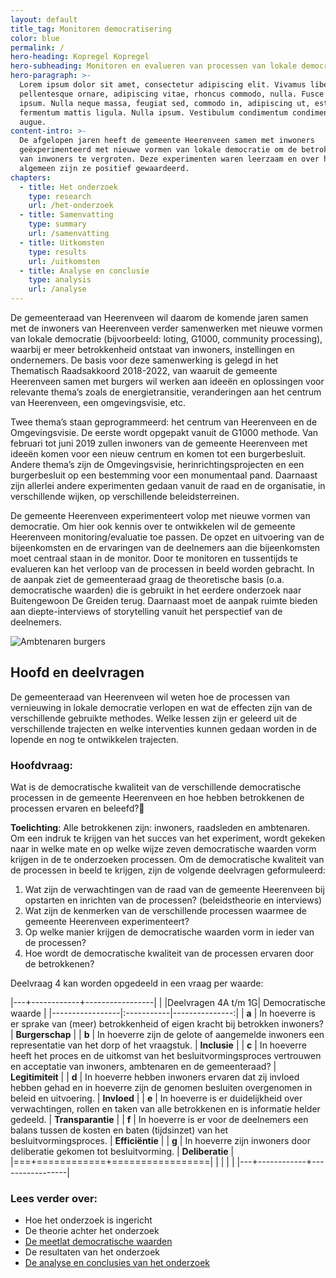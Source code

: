 ```yaml
---
layout: default
title_tag: Monitoren democratisering
color: blue
permalink: /
hero-heading: Kopregel Kopregel
hero-subheading: Monitoren en evalueren van processen van lokale democratie in Heerenveen.
hero-paragraph: >-
  Lorem ipsum dolor sit amet, consectetur adipiscing elit. Vivamus libero leo,
  pellentesque ornare, adipiscing vitae, rhoncus commodo, nulla. Fusce quis
  ipsum. Nulla neque massa, feugiat sed, commodo in, adipiscing ut, est. In
  fermentum mattis ligula. Nulla ipsum. Vestibulum condimentum condimentum
  augue.
content-intro: >-
  De afgelopen jaren heeft de gemeente Heerenveen samen met inwoners
  geëxperimenteerd met nieuwe vormen van lokale democratie om de betrokkenheid
  van inwoners te vergroten. Deze experimenten waren leerzaam en over het
  algemeen zijn ze positief gewaardeerd. 
chapters:
  - title: Het onderzoek
    type: research
    url: /het-onderzoek
  - title: Samenvatting
    type: summary
    url: /samenvatting
  - title: Uitkomsten
    type: results
    url: /uitkomsten
  - title: Analyse en conclusie
    type: analysis
    url: /analyse
---
```

De gemeenteraad van Heerenveen wil daarom de komende jaren samen met de inwoners van Heerenveen verder samenwerken met nieuwe vormen van lokale democratie (bijvoorbeeld: loting, G1000, community processing), waarbij er meer betrokkenheid ontstaat van inwoners, instellingen en ondernemers. De basis voor deze samenwerking is gelegd in het Thematisch Raadsakkoord 2018-2022, van waaruit de gemeente Heerenveen samen met burgers wil werken aan ideeën en oplossingen voor relevante thema’s zoals de energietransitie, veranderingen aan het centrum van Heerenveen, een omgevingsvisie, etc.

Twee thema’s staan geprogrammeerd: het centrum van Heerenveen en de Omgevingsvisie. De eerste wordt opgepakt vanuit de G1000 methode. Van februari tot juni 2019 zullen inwoners van de gemeente Heerenveen met ideeën komen voor een nieuw centrum en komen tot een burgerbesluit. Andere thema’s zijn de Omgevingsvisie, herinrichtingsprojecten en een burgerbesluit op een bestemming voor een monumentaal pand. Daarnaast zijn allerlei andere experimenten gedaan vanuit de raad en de organisatie, in verschillende wijken, op verschillende beleidsterreinen.

De gemeente Heerenveen experimenteert volop met nieuwe vormen van democratie. Om hier ook kennis over te ontwikkelen wil de gemeente Heerenveen monitoring/evaluatie toe passen. De opzet en uitvoering van de bijeenkomsten en de ervaringen van de deelnemers aan die bijeenkomsten moet centraal staan in de monitor. Door te monitoren en tussentijds te evalueren kan het verloop van de processen in beeld worden gebracht. In de aanpak ziet de gemeenteraad graag de theoretische basis (o.a. democratische waarden) die is gebruikt in het eerdere onderzoek naar Buitengewoon De Greiden terug. Daarnaast moet de aanpak ruimte bieden aan diepte-interviews of storytelling vanuit het perspectief van de deelnemers.

![Ambtenaren burgers](/uploads/ambtenaren-burgers.jpg "Ambtenaren burgers")

## Hoofd en deelvragen

De gemeenteraad van Heerenveen wil weten hoe de processen van vernieuwing in lokale democratie verlopen en wat de effecten zijn van de verschillende gebruikte methodes. Welke lessen zijn er geleerd uit de verschillende trajecten en welke interventies kunnen gedaan worden in de lopende en nog te ontwikkelen trajecten.

### Hoofdvraag:

Wat is de democratische kwaliteit van de verschillende democratische processen in de gemeente Heerenveen en hoe hebben betrokkenen de processen ervaren en beleefd?

**Toelichting**: Alle betrokkenen zijn: inwoners, raadsleden en ambtenaren. Om een indruk te krijgen van het succes van het experiment, wordt gekeken naar in welke mate en op welke wijze zeven democratische waarden vorm krijgen in de te onderzoeken processen. Om de democratische kwaliteit van de processen in beeld te krijgen, zijn de volgende deelvragen geformuleerd:

1. Wat zijn de verwachtingen van de raad van de gemeente Heerenveen bij opstarten en inrichten van de processen? (beleidstheorie en interviews)
2. Wat zijn de kenmerken van de verschillende processen waarmee de gemeente Heerenveen experimenteert?
3. Op welke manier krijgen de democratische waarden vorm in ieder van de processen?
4. Hoe wordt de democratische kwaliteit van de processen ervaren door de betrokkenen?

Deelvraag 4 kan worden opgedeeld in een vraag per waarde:

|---+------------+-----------------|
|   |Deelvragen 4A t/m 1G| Democratische waarde  |
|-----------------|:-----------|---------------:|
| **a** | In hoeverre is er sprake van (meer) betrokkenheid of eigen kracht bij betrokken inwoners? | **Burgerschap**  |
| **b** | In hoeverre zijn de gelote of aangemelde inwoners een representatie van het dorp of het vraagstuk. | **Inclusie**      |
| **c** | In hoeverre heeft het proces en de uitkomst van het besluitvormingsproces vertrouwen en acceptatie van inwoners, ambtenaren en de gemeenteraad?        | **Legitimiteit**             |
| **d** |  In hoeverre hebben inwoners ervaren dat zij invloed hebben gehad en in hoeverre zijn de genomen besluiten overgenomen in beleid en uitvoering.          |      **Invloed**           |
| **e** |  In hoeverre is er duidelijkheid over verwachtingen, rollen en taken van alle betrokkenen en is informatie helder gedeeld.          |      **Transparantie**           |
| **f** | In hoeverre is er voor de deelnemers een balans tussen de kosten en baten (tijdsinzet) van het besluitvormingsproces. | **Efficiëntie** |
| **g** | In hoeverre zijn inwoners door deliberatie gekomen tot besluitvorming. | **Deliberatie** |
|===+============+=================|
|   |            |                 |
|---+------------+-----------------|

### Lees verder over:

* Hoe het onderzoek is ingericht
* De theorie achter het onderzoek
* [De meetlat democratische waarden](/de-democratische-meetlat)
* De resultaten van het onderzoek
* [De analyse en conclusies van het onderzoek](/analyse)

